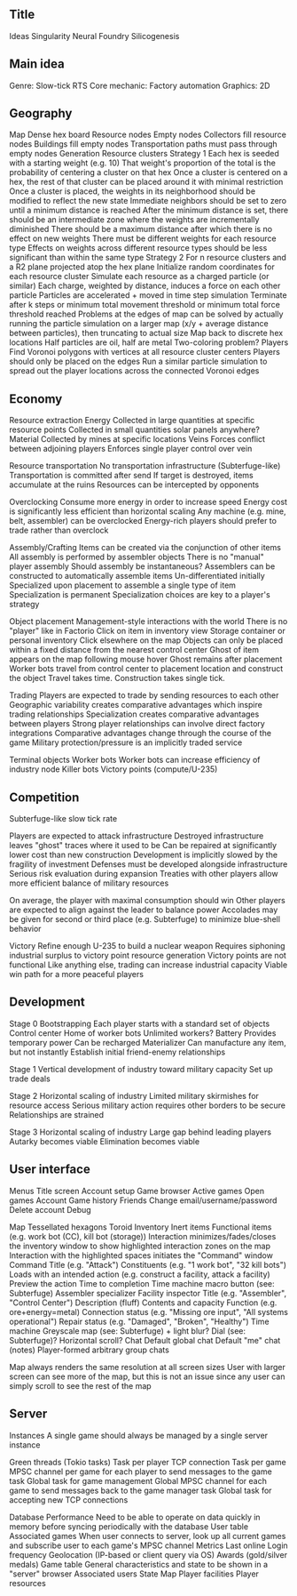 ## Title

Ideas
    Singularity
    Neural Foundry
    Silicogenesis

## Main idea

Genre: Slow-tick RTS
Core mechanic: Factory automation
Graphics: 2D

## Geography

Map
    Dense hex board
    Resource nodes
    Empty nodes
        Collectors fill resource nodes
        Buildings fill empty nodes
        Transportation paths must pass through empty nodes
    Generation
        Resource clusters
            Strategy 1
                Each hex is seeded with a starting weight (e.g. 10)
                That weight's proportion of the total is the probability of centering a cluster on that hex
                Once a cluster is centered on a hex, the rest of that cluster can be placed around it with minimal restriction
                Once a cluster is placed, the weights in its neighborhood should be modified to reflect the new state
                    Immediate neighbors should be set to zero until a minimum distance is reached
                    After the minimum distance is set, there should be an intermediate zone where the weights are incrementally diminished
                    There should be a maximum distance after which there is no effect on new weights
                    There must be different weights for each resource type
                    Effects on weights across different resource types should be less significant than within the same type
            Strategy 2
                For n resource clusters and a R2 plane projected atop the hex plane
                Initialize random coordinates for each resource cluster
                Simulate each resource as a charged particle (or similar)
                    Each charge, weighted by distance, induces a force on each other particle
                    Particles are accelerated + moved in time step simulation
                    Terminate after k steps or minimum total movement threshold or minimum total force threshold reached
                    Problems at the edges of map can be solved by actually running the particle simulation on a larger map (x/y + average distance between particles), then truncating to actual size
                Map back to discrete hex locations
                Half particles are oil, half are metal
                    Two-coloring problem?
        Players
            Find Voronoi polygons with vertices at all resource cluster centers
            Players should only be placed on the edges
            Run a similar particle simulation to spread out the player locations across the connected Voronoi edges

## Economy

Resource extraction
    Energy
        Collected in large quantities at specific resource points
        Collected in small quantities solar panels anywhere?
    Material
        Collected by mines at specific locations
    Veins
        Forces conflict between adjoining players
        Enforces single player control over vein

Resource transportation
    No transportation infrastructure (Subterfuge-like)
    Transportation is committed after send
    If target is destroyed, items accumulate at the ruins
    Resources can be intercepted by opponents

Overclocking
    Consume more energy in order to increase speed
    Energy cost is significantly less efficient than horizontal scaling
    Any machine (e.g. mine, belt, assembler) can be overclocked
    Energy-rich players should prefer to trade rather than overclock

Assembly/Crafting
    Items can be created via the conjunction of other items
    All assembly is performed by assembler objects
        There is no "manual" player assembly
    Should assembly be instantaneous?
    Assemblers can be constructed to automatically assemble items
        Un-differentiated initially
        Specialized upon placement to assemble a single type of item
        Specialization is permanent
        Specialization choices are key to a player's strategy

Object placement
    Management-style interactions with the world
        There is no "player" like in Factorio
    Click on item in inventory view
        Storage container or personal inventory
    Click elsewhere on the map
        Objects can only be placed within a fixed distance from the nearest control center
        Ghost of item appears on the map following mouse hover
        Ghost remains after placement
        Worker bots travel from control center to placement location and construct the object
        Travel takes time. Construction takes single tick.

Trading
    Players are expected to trade by sending resources to each other
    Geographic variability creates comparative advantages which inspire trading relationships
    Specialization creates comparative advantages between players
    Strong player relationships can involve direct factory integrations
    Comparative advantages change through the course of the game
    Military protection/pressure is an implicitly traded service

Terminal objects
    Worker bots
        Worker bots can increase efficiency of industry node
    Killer bots
    Victory points (compute/U-235)

## Competition

Subterfuge-like slow tick rate

Players are expected to attack infrastructure
    Destroyed infrastructure leaves "ghost" traces where it used to be
        Can be repaired at significantly lower cost than new construction
    Development is implicitly slowed by the fragility of investment
        Defenses must be developed alongside infrastructure
        Serious risk evaluation during expansion
        Treaties with other players allow more efficient balance of military resources

On average, the player with maximal consumption should win
    Other players are expected to align against the leader to balance power
    Accolades may be given for second or third place (e.g. Subterfuge) to minimize blue-shell behavior

Victory
    Refine enough U-235 to build a nuclear weapon
    Requires siphoning industrial surplus to victory point resource generation
    Victory points are not functional
    Like anything else, trading can increase industrial capacity
        Viable win path for a more peaceful players

## Development

Stage 0
    Bootstrapping
    Each player starts with a standard set of objects
        Control center
            Home of worker bots
            Unlimited workers?
        Battery
            Provides temporary power
            Can be recharged
        Materializer
            Can manufacture any item, but not instantly
    Establish initial friend-enemy relationships

Stage 1
    Vertical development of industry toward military capacity
    Set up trade deals

Stage 2
    Horizontal scaling of industry
    Limited military skirmishes for resource access
    Serious military action requires other borders to be secure
    Relationships are strained

Stage 3
    Horizontal scaling of industry
    Large gap behind leading players
    Autarky becomes viable
    Elimination becomes viable

## User interface

Menus
	Title screen
	Account setup
	Game browser
		Active games
		Open games
	Account
		Game history
		Friends
		Change email/username/password
		Delete account
	Debug

Map
    Tessellated hexagons
    Toroid
Inventory
    Inert items
    Functional items (e.g. work bot (CC), kill bot (storage))
        Interaction minimizes/fades/closes the inventory window to show highlighted interaction zones on the map
        Interaction with the highlighted spaces initiates the "Command" window
Command
    Title (e.g. "Attack")
    Constituents (e.g. "1 work bot", "32 kill bots")
    Loads with an intended action (e.g. construct a facility, attack a facility)
    Preview the action
        Time to completion
    Time machine macro button (see: Subterfuge)
Assembler specializer
Facility inspector
    Title (e.g. "Assembler", "Control Center")
    Description (fluff)
    Contents and capacity
    Function (e.g. ore+energy=metal)
    Connection status (e.g. "Missing ore input", "All systems operational")
    Repair status (e.g. "Damaged", "Broken", "Healthy")
Time machine
    Greyscale map (see: Subterfuge) + light blur?
    Dial (see: Subterfuge)? Horizontal scroll?
Chat
    Default global chat
    Default "me" chat (notes)
    Player-formed arbitrary group chats

Map always renders the same resolution at all screen sizes
    User with larger screen can see more of the map, but this is not an issue since any user can simply scroll to see the rest of the map

## Server

Instances
    A single game should always be managed by a single server instance

Green threads (Tokio tasks)
    Task per player TCP connection
    Task per game
        MPSC channel per game for each player to send messages to the game task
    Global task for game management
        Global MPSC channel for each game to send messages back to the game manager task
    Global task for accepting new TCP connections

Database
    Performance
        Need to be able to operate on data quickly in memory before syncing periodically with the database
    User table
        Associated games
        When user connects to server, look up all current games and subscribe user to each game's MPSC channel
        Metrics
            Last online
            Login frequency
            Geolocation (IP-based or client query via OS)
        Awards (gold/silver medals)
    Game table
        General characteristics and state to be shown in a "server" browser
        Associated users
        State
            Map
            Player facilities
            Player resources

